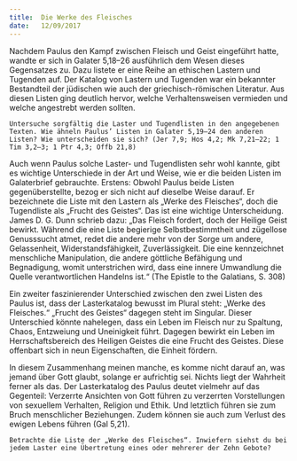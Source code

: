 ```yaml
---
title:  Die Werke des Fleisches
date:   12/09/2017
---
```


Nachdem Paulus den Kampf zwischen Fleisch und Geist eingeführt hatte, wandte er sich in Galater 5,18–26 ausführlich dem Wesen dieses Gegensatzes zu. Dazu listete er eine Reihe an ethischen Lastern und Tugenden auf. Der Katalog von Lastern und Tugenden war ein bekannter Bestandteil der jüdischen wie auch der griechisch-römischen Literatur. Aus diesen Listen ging deutlich hervor, welche Verhaltensweisen vermieden und welche angestrebt werden sollten.

`Untersuche sorgfältig die Laster und Tugendlisten in den angegebenen Texten. Wie ähneln Paulus’ Listen in Galater 5,19–24 den anderen Listen? Wie unterscheiden sie sich? (Jer 7,9; Hos 4,2; Mk 7,21–22; 1 Tim 3,2–3; 1 Ptr 4,3; Offb 21,8)`

Auch wenn Paulus solche Laster- und Tugendlisten sehr wohl kannte, gibt es wichtige Unterschiede in der Art und Weise, wie er die beiden Listen im Galaterbrief gebrauchte. Erstens: Obwohl Paulus beide Listen gegenüberstellte, bezog er sich nicht auf dieselbe Weise darauf. Er bezeichnete die Liste mit den Lastern als „Werke des Fleisches“, doch die Tugendliste als „Frucht des Geistes“. Das ist eine wichtige Unterscheidung. James D. G. Dunn schrieb dazu: „Das Fleisch fordert, doch der Heilige Geist bewirkt. Während die eine Liste begierige Selbstbestimmtheit und zügellose Genusssucht atmet, redet die andere mehr von der Sorge um andere, Gelassenheit, Widerstandsfähigkeit, Zuverlässigkeit. Die eine kennzeichnet menschliche Manipulation, die andere göttliche Befähigung und Begnadigung, womit unterstrichen wird, dass eine innere Umwandlung die Quelle verantwortlichen Handelns ist.“ (The Epistle to the Galatians, S. 308)

Ein zweiter faszinierender Unterschied zwischen den zwei Listen des Paulus ist, dass der Lasterkatalog bewusst im Plural steht: „Werke des Fleisches.“ „Frucht des Geistes“ dagegen steht im Singular. Dieser Unterschied könnte nahelegen, dass ein Leben im Fleisch nur zu Spaltung, Chaos, Entzweiung und Uneinigkeit führt. Dagegen bewirkt ein Leben im Herrschaftsbereich des Heiligen Geistes die eine Frucht des Geistes. Diese offenbart sich in neun Eigenschaften, die Einheit fördern.

In diesem Zusammenhang meinen manche, es komme nicht darauf an, was jemand über Gott glaubt, solange er aufrichtig sei. Nichts liegt der Wahrheit ferner als das. Der Lasterkatalog des Paulus deutet vielmehr auf das Gegenteil: Verzerrte Ansichten von Gott führen zu verzerrten Vorstellungen von sexuellem Verhalten, Religion und Ethik. Und letztlich führen sie zum Bruch menschlicher Beziehungen. Zudem können sie auch zum Verlust des ewigen Lebens führen (Gal 5,21).

`Betrachte die Liste der „Werke des Fleisches“. Inwiefern siehst du bei jedem Laster eine Übertretung eines oder mehrerer der Zehn Gebote?`